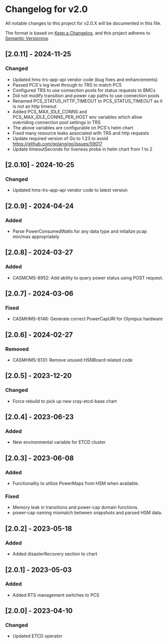 # Changelog for v2.0

All notable changes to this project for v2.0.X will be documented in this file.

The format is based on [Keep a Changelog](https://keepachangelog.com/en/1.0.0/),
and this project adheres to [Semantic Versioning](https://semver.org/spec/v2.0.0.html).

## [2.0.11] - 2024-11-25

### Changed

- Updated hms-trs-app-api vendor code (bug fixes and enhancements)
- Passed PCS's log level through to TRS to match PCS
- Configured TRS to use connection pools for status requests to BMCs
- Did not modify transition and power cap paths to use connection pools
- Renamed PCS_STATUS_HTTP_TIMEOUT to PCS_STATUS_TIMEOUT as it is not an
  http timeout
- Added PCS_MAX_IDLE_CONNS and PCS_MAX_IDLE_CONNS_PER_HOST env variables
  which allow overriding connection pool settings in TRS
- The above variables are configurable on PCS's helm chart
- Fixed many resource leaks associated with TRS and http requests
- Update required version of Go to 1.23 to avoid
  https://github.com/golang/go/issues/59017
- Update timeoutSeconds for liveness probe in helm chart from 1 to 2

## [2.0.10] - 2024-10-25

### Changed

- Updated hms-trs-app-api vendor code to latest version

## [2.0.9] - 2024-04-24

### Added

- Parse PowerConsumedWatts for any data type and intialize pcap min/max appropriately 

## [2.0.8] - 2024-03-27

### Added

- CASMCMS-8952: Add ability to query power status using POST request.

## [2.0.7] - 2024-03-06

### Fixed

- CASMHMS-6146: Generate correct PowerCapURI for Olympus hardware

## [2.0.6] - 2024-02-27

### Removed

- CASMHMS-6131: Remove unused HSNBoard related code

## [2.0.5] - 2023-12-20

### Changed

- Force rebuild to pick up new cray-etcd-base chart

## [2.0.4] - 2023-06-23

### Added

- New environmental variable for ETCD cluster

## [2.0.3] - 2023-06-08

### Added
- Functionality to utilize PowerMaps from HSM when available.

### Fixed
- Memory leak in transitions and power-cap domain functions.
- power-cap naming mismatch between snapshots and parsed HSM data.

## [2.0.2] - 2023-05-18

### Added
- Added disasterRecovery section to chart

## [2.0.1] - 2023-05-03

### Added
- Added RTS management switches to PCS

## [2.0.0] - 2023-04-10

### Changed
- Updated ETCD operator
